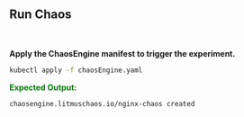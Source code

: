 <br>

## Run Chaos

<br>

**Apply the ChaosEngine manifest to trigger the experiment.**

```bash
kubectl apply -f chaosEngine.yaml
```

<span style="color:green">**Expected Output:**</span>

```bash
chaosengine.litmuschaos.io/nginx-chaos created
```
